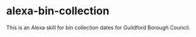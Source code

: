 # alexa-bin-collection

This is an Alexa skill for bin collection dates for Guildford Borough Council.
